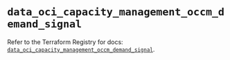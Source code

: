 # `data_oci_capacity_management_occm_demand_signal`

Refer to the Terraform Registry for docs: [`data_oci_capacity_management_occm_demand_signal`](https://registry.terraform.io/providers/hashicorp/oci/7.19.0/docs/data-sources/capacity_management_occm_demand_signal).
